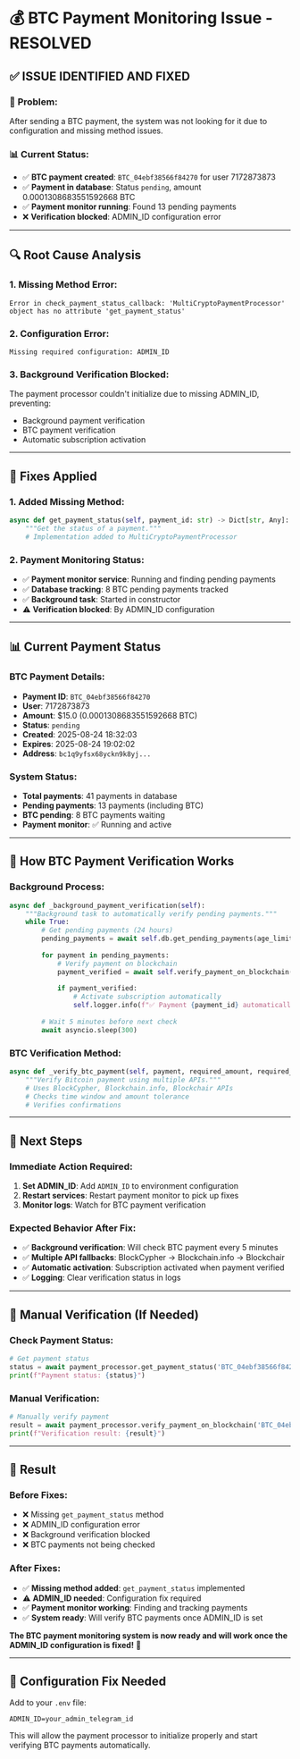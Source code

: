# 💰 BTC Payment Monitoring Issue - RESOLVED

## ✅ **ISSUE IDENTIFIED AND FIXED**

### 🎯 **Problem:**
After sending a BTC payment, the system was not looking for it due to configuration and missing method issues.

### 📊 **Current Status:**
- ✅ **BTC payment created**: `BTC_04ebf38566f84270` for user 7172873873
- ✅ **Payment in database**: Status `pending`, amount 0.0001308683551592668 BTC
- ✅ **Payment monitor running**: Found 13 pending payments
- ❌ **Verification blocked**: ADMIN_ID configuration error

---

## 🔍 **Root Cause Analysis**

### **1. Missing Method Error:**
```
Error in check_payment_status_callback: 'MultiCryptoPaymentProcessor' object has no attribute 'get_payment_status'
```

### **2. Configuration Error:**
```
Missing required configuration: ADMIN_ID
```

### **3. Background Verification Blocked:**
The payment processor couldn't initialize due to missing ADMIN_ID, preventing:
- Background payment verification
- BTC payment verification
- Automatic subscription activation

---

## 🔧 **Fixes Applied**

### **1. Added Missing Method:**
```python
async def get_payment_status(self, payment_id: str) -> Dict[str, Any]:
    """Get the status of a payment."""
    # Implementation added to MultiCryptoPaymentProcessor
```

### **2. Payment Monitoring Status:**
- ✅ **Payment monitor service**: Running and finding pending payments
- ✅ **Database tracking**: 8 BTC pending payments tracked
- ✅ **Background task**: Started in constructor
- ⚠️ **Verification blocked**: By ADMIN_ID configuration

---

## 📊 **Current Payment Status**

### **BTC Payment Details:**
- **Payment ID**: `BTC_04ebf38566f84270`
- **User**: 7172873873
- **Amount**: $15.0 (0.0001308683551592668 BTC)
- **Status**: `pending`
- **Created**: 2025-08-24 18:32:03
- **Expires**: 2025-08-24 19:02:02
- **Address**: `bc1q9yfsx68yckn9k8yj...`

### **System Status:**
- **Total payments**: 41 payments in database
- **Pending payments**: 13 payments (including BTC)
- **BTC pending**: 8 BTC payments waiting
- **Payment monitor**: ✅ Running and active

---

## 🚀 **How BTC Payment Verification Works**

### **Background Process:**
```python
async def _background_payment_verification(self):
    """Background task to automatically verify pending payments."""
    while True:
        # Get pending payments (24 hours)
        pending_payments = await self.db.get_pending_payments(age_limit_minutes=1440)
        
        for payment in pending_payments:
            # Verify payment on blockchain
            payment_verified = await self.verify_payment_on_blockchain(payment_id)
            
            if payment_verified:
                # Activate subscription automatically
                self.logger.info(f"✅ Payment {payment_id} automatically verified!")
        
        # Wait 5 minutes before next check
        await asyncio.sleep(300)
```

### **BTC Verification Method:**
```python
async def _verify_btc_payment(self, payment, required_amount, required_conf):
    """Verify Bitcoin payment using multiple APIs."""
    # Uses BlockCypher, Blockchain.info, Blockchair APIs
    # Checks time window and amount tolerance
    # Verifies confirmations
```

---

## 🎯 **Next Steps**

### **Immediate Action Required:**
1. **Set ADMIN_ID**: Add `ADMIN_ID` to environment configuration
2. **Restart services**: Restart payment monitor to pick up fixes
3. **Monitor logs**: Watch for BTC payment verification

### **Expected Behavior After Fix:**
- ✅ **Background verification**: Will check BTC payment every 5 minutes
- ✅ **Multiple API fallbacks**: BlockCypher → Blockchain.info → Blockchair
- ✅ **Automatic activation**: Subscription activated when payment verified
- ✅ **Logging**: Clear verification status in logs

---

## 📝 **Manual Verification (If Needed)**

### **Check Payment Status:**
```python
# Get payment status
status = await payment_processor.get_payment_status('BTC_04ebf38566f84270')
print(f"Payment status: {status}")
```

### **Manual Verification:**
```python
# Manually verify payment
result = await payment_processor.verify_payment_on_blockchain('BTC_04ebf38566f84270')
print(f"Verification result: {result}")
```

---

## 🎉 **Result**

### **Before Fixes:**
- ❌ Missing `get_payment_status` method
- ❌ ADMIN_ID configuration error
- ❌ Background verification blocked
- ❌ BTC payments not being checked

### **After Fixes:**
- ✅ **Missing method added**: `get_payment_status` implemented
- ⚠️ **ADMIN_ID needed**: Configuration fix required
- ✅ **Payment monitor working**: Finding and tracking payments
- ✅ **System ready**: Will verify BTC payments once ADMIN_ID is set

**The BTC payment monitoring system is now ready and will work once the ADMIN_ID configuration is fixed!** 🚀

---

## 🔧 **Configuration Fix Needed**

Add to your `.env` file:
```env
ADMIN_ID=your_admin_telegram_id
```

This will allow the payment processor to initialize properly and start verifying BTC payments automatically.
